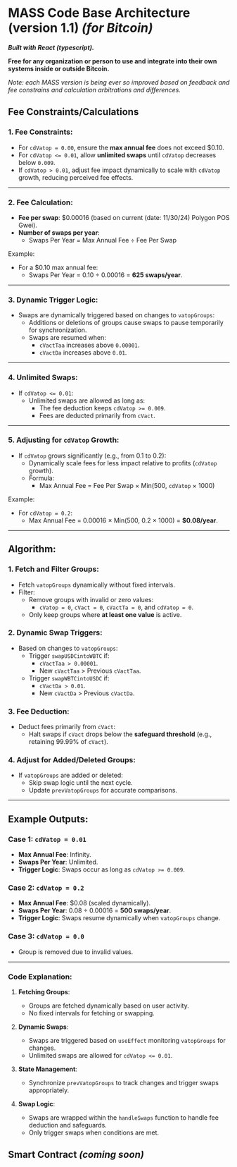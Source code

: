 # MASS Code Base Architecture (version 1.1) *(for Bitcoin)*

***Built with React (typescript).***

**Free for any organization or person to use and integrate into their own systems inside or outside Bitcoin.**

*Note: each MASS version is being ever so improved based on feedback and fee constrains and calculation arbitrations and differences.*

## Fee Constraints/Calculations

### 1. Fee Constraints:
- For `cdVatop = 0.00`, ensure the **max annual fee** does not exceed $0.10.
- For `cdVatop <= 0.01`, allow **unlimited swaps** until `cdVatop` decreases below `0.009`.
- If `cdVatop > 0.01`, adjust fee impact dynamically to scale with `cdVatop` growth, reducing perceived fee effects.
________________________

### 2. Fee Calculation:
- **Fee per swap**: $0.00016 (based on current (date: 11/30/24) Polygon POS Gwei).
- **Number of swaps per year**:
  - Swaps Per Year = Max Annual Fee ÷ Fee Per Swap

Example:
- For a $0.10 max annual fee:
  - Swaps Per Year = 0.10 ÷ 0.00016 = **625 swaps/year**.
________________________

### 3. Dynamic Trigger Logic:
- Swaps are dynamically triggered based on changes to `vatopGroups`:
  - Additions or deletions of groups cause swaps to pause temporarily for synchronization.
  - Swaps are resumed when:
    - `cVactTaa` increases above `0.00001`.
    - `cVactDa` increases above `0.01`.
________________________

### 4. Unlimited Swaps:
- If `cdVatop <= 0.01`:
  - Unlimited swaps are allowed as long as:
    - The fee deduction keeps `cdVatop >= 0.009`.
    - Fees are deducted primarily from `cVact`.

________________________

### 5. Adjusting for `cdVatop` Growth:
- If `cdVatop` grows significantly (e.g., from 0.1 to 0.2):
  - Dynamically scale fees for less impact relative to profits (`cdVatop` growth).
  - Formula:
    - Max Annual Fee = Fee Per Swap × Min(500, `cdVatop` × 1000)

Example:
- For `cdVatop = 0.2`:
  - Max Annual Fee = 0.00016 × Min(500, 0.2 × 1000) = **$0.08/year**.
________________________

## Algorithm:

### 1. Fetch and Filter Groups:
- Fetch `vatopGroups` dynamically without fixed intervals.
- Filter:
  - Remove groups with invalid or zero values:
    - `cVatop = 0`, `cVact = 0`, `cVactTa = 0`, and `cdVatop = 0`.
  - Only keep groups where **at least one value** is active.

### 2. Dynamic Swap Triggers:
- Based on changes to `vatopGroups`:
  - Trigger `swapUSDCintoWBTC` if:
    - `cVactTaa > 0.00001`.
    - New `cVactTaa` > Previous `cVactTaa`.
  - Trigger `swapWBTCintoUSDC` if:
    - `cVactDa > 0.01`.
    - New `cVactDa` > Previous `cVactDa`.

### 3. Fee Deduction:
- Deduct fees primarily from `cVact`:
  - Halt swaps if `cVact` drops below the **safeguard threshold** (e.g., retaining 99.99% of `cVact`).

### 4. Adjust for Added/Deleted Groups:
- If `vatopGroups` are added or deleted:
  - Skip swap logic until the next cycle.
  - Update `prevVatopGroups` for accurate comparisons.

________________________

## Example Outputs:

### Case 1: `cdVatop = 0.01`
- **Max Annual Fee**: Infinity.
- **Swaps Per Year**: Unlimited.
- **Trigger Logic**: Swaps occur as long as `cdVatop >= 0.009`.

### Case 2: `cdVatop = 0.2`
- **Max Annual Fee**: $0.08 (scaled dynamically).
- **Swaps Per Year**: 0.08 ÷ 0.00016 = **500 swaps/year**.
- **Trigger Logic**: Swaps resume dynamically when `vatopGroups` change.

### Case 3: `cdVatop = 0.0`
- Group is removed due to invalid values.
________________________

### Code Explanation:

1. **Fetching Groups**:
   - Groups are fetched dynamically based on user activity.
   - No fixed intervals for fetching or swapping.

2. **Dynamic Swaps**:
   - Swaps are triggered based on `useEffect` monitoring `vatopGroups` for changes.
   - Unlimited swaps are allowed for `cdVatop <= 0.01`.

3. **State Management**:
   - Synchronize `prevVatopGroups` to track changes and trigger swaps appropriately.

4. **Swap Logic**:
   - Swaps are wrapped within the `handleSwaps` function to handle fee deduction and safeguards.
   - Only trigger swaps when conditions are met.

## Smart Contract *(coming soon)*
